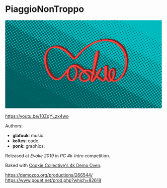 # PiaggioNonTroppo

![Screenshot](demo/static/screenshot.png)

https://youtu.be/10ZqYLzx4wo

Authors:

- **glafouk**: music.
- **koltes**: code.
- **ponk**: graphics.

Released at _Evoke 2019_ in _PC 4k-Intro_ competition.

Baked with [Cookie Collective's 4k Demo Oven](https://github.com/CookieCollective/4k-Demo-Oven).

https://demozoo.org/productions/266544/
https://www.pouet.net/prod.php?which=82618
